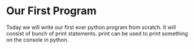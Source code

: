 # Our First Program
Today we will write our first ever python program from scratch. It will consist of bunch of print statements. print can be used to print something on the console in python.
